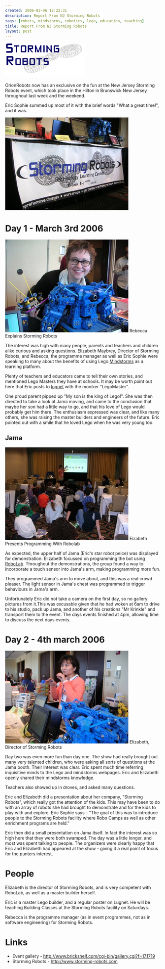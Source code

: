 ```yaml
---
created: 2006-03-06 12:22:31
description: Report From NJ Storming Robots
tags: [robots, mindstorms, robotics, lego, education, teaching]
title: Report From NJ Storming Robots
layout: post
---
```

[![Storming Robots](/galleries/2006-03-06-report-from-nj-storming-robots/srlogo.gif)](http://www.storming-robots.com)

OrionRobots now has an exclusive on the fun at the New Jersey Storming Robots event, which took place in the Hilton in Brunswick New Jersey throughout last week and the weekend.

Eric Sophie summed up most of it with the brief words "What a great time!", and it was.

![The Storming Robots Booth](/galleries/2006-03-06-report-from-nj-storming-robots/storming-booth.jpg)

# Day 1 - March 3rd 2006

![Rebecca Explains](/galleries/2006-03-06-report-from-nj-storming-robots/rebeccaWithJama.jpg)
Rebecca Explains Storming Robots

The interest was high with many people, parents and teachers and children alike curious and asking questions. Elizabeth Maybrey, Director of Storming Robots, and Rebecca, the programme manager as well as Eric Sophie were speaking to many about the benefits of using Lego [Mindstorms](/wiki/mindstorms "A Robotic construction toy system from Lego") as a learning platform.

Plenty of teachers and educators came to tell their own stories, and mentioned Lego Masters they have at schools. It may be worth point out here that Eric posts to [lugnet](Lugnet "Lego Users Group Network") with the moniker "LegoMaster".

One proud parent pipped up "My son is the king of Lego!". She was then directed to take a look at Jama moving, and came to the conclusion that maybe her son had a little way to go, and that his love of Lego would probably get him there. The enthusiasm expressed was clear, and like many others, she was raising the master builders and engineers of the future. Eric pointed out with a smile that he loved Lego when he was very young too.

## Jama

![Elizabeth Presents Programming](/galleries/2006-03-06-report-from-nj-storming-robots/elizabethpresentsRobolab.jpg)
Eizabeth Presents Programming With Robolab

As expected, the upper half of Jama (Eric's star robot peice) was displayed for demonstration. Elizabeth focussed on programming the bot using [RoboLab](Robolab "Robolab"). Throughout the demonstrations, the group found a way to incorporate a touch sensor into Jama's arm, making programming more fun.

They programmed Jama's arm to move about, and this was a real crowd pleaser. The light sensor in Jama's chest was programmed to trigger behaviours in Jama's arm.

Unfortunately Eric did not take a camera on the first day, so no gallery pictures from it.This was excusable given that he had woken at 6am to drive to his studio, pack up Jama, and another of his creations "Mr Krinkle" and transport them to the event. The days events finished at 4pm, allowing time to discuss the next days events.

# Day 2 - 4th march 2006

![Elizabeth, Director of Storming Robots](/galleries/2006-03-06-report-from-nj-storming-robots/elizabethExplains.jpg)
Elizabeth, Director of Storming Robots

Day two was even more fun than day one. The show had really brought out many very talented children, who were asking all sorts of questions at the Jama booth. Their interest was clear. Eric spent much time referring inquisitive minds to the Lego and mindstorms webpages. Eric and Elizabeth openly shared their mindstorms knowledge.

Teachers also showed up in droves, and asked many questions.

Eric and Elizabeth did a presentation about her company, "Storming Robots", which really got the attention of the kids. This may have been to do with an array of robots she had brought to demonstrate and for the kids to play with and explore. Eric Sophie says - "The goal of this was to introduce people to the Storming Robots facility where Robo Camps as well as other enrichment programs are held."

Eric then did a small presentation on Jama itself. In fact the interest was so high here that they were both swamped. The day was a little longer, and most was spent talking to people. The organizers were clearly happy that Eric and Elizabeth had appeared at the show - giving it a real point of focus for the punters interest.

# People

Elizabeth is the director of Storming Robots, and is very competent with RoboLab, as well as a master builder herself.

Eric is a master Lego builder, and a regular poster on Lugnet. He will be teaching Building Classes at the Storming Robots facility on Saturdays.

Rebecca is the programme manager (as in event programmes, not as in software engineering) for Storming Robots.

# Links

* Event gallery - <http://www.brickshelf.com/cgi-bin/gallery.cgi?f=171719>
* Storming Robots - <http://www.storming-robots.com>
